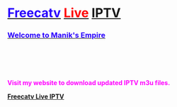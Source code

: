 <h1 style="text-align: left;"><a href="https://freecatv.blogspot.com/" target="_blank"><span style="color: #2b00fe;">Freecatv</span></a> <a href="https://freecatv.blogspot.com/" target="_blank"><span style="color: red;">Live</span></a> <span style="color: #2b00fe;"><span style="color: #2b00fe;"><a href="https://freecatv.blogspot.com/" target="_blank">IPTV</a></span> </span><span style="color: #2b00fe;"><b>&nbsp;</b></span></h1><h3 style="text-align: left;"><a href="https://freecatv.blogspot.com/" target="_blank"><span style="color: #2b00fe;"><b>Welcome to Manik's Empire</b></span></a> 

</h3><div class="separator" style="clear: both;"><a href="https://blogger.googleusercontent.com/img/b/R29vZ2xl/AVvXsEjXTtNMqLmK00hbI8gbwxT5qUdFBXhpyyO08Rq6F15WLwnYP-ZlqrDyEKuYF-R9U9U1_qhDsbUb5ovlSK2f58sE_nNs09yBujInMMwaJabB6vtEMA_NOkW36C_ABXmVDpbMo3QI_ECmE3sHE27ZZ9RzLT121irDNhw_9I8ZiDzt9jPtxsocuQVWAg/s1600/freecatv-live-iptv.jpg" style="display: block; padding: 1em 0px; text-align: center;"><img alt="" border="0" data-original-height="720" data-original-width="1280" src="https://blogger.googleusercontent.com/img/b/R29vZ2xl/AVvXsEjXTtNMqLmK00hbI8gbwxT5qUdFBXhpyyO08Rq6F15WLwnYP-ZlqrDyEKuYF-R9U9U1_qhDsbUb5ovlSK2f58sE_nNs09yBujInMMwaJabB6vtEMA_NOkW36C_ABXmVDpbMo3QI_ECmE3sHE27ZZ9RzLT121irDNhw_9I8ZiDzt9jPtxsocuQVWAg/s1600/freecatv-live-iptv.jpg" /></a></div><p>&nbsp;</p><p><span style="color: #783f04;"><b><span style="color: #ff00fe;">Visit my website to download updated IPTV m3u files.</span>&nbsp;</b></span></p><p><a href="https://freecatv.blogspot.com/" target="_blank"><b>Freecatv Live IPTV</b></a></p>
